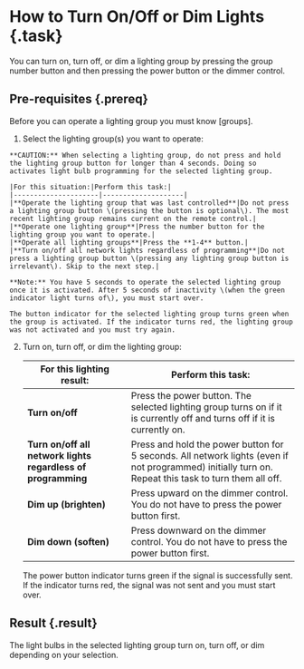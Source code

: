 # How to Turn On/Off or Dim Lights {.task}

You can turn on, turn off, or dim a lighting group by pressing the group number button and then pressing the power button or the dimmer control.

## Pre-requisites {.prereq}

Before you can operate a lighting group you must know [groups].

1.   Select the lighting group\(s\) you want to operate:

    **CAUTION:** When selecting a lighting group, do not press and hold the lighting group button for longer than 4 seconds. Doing so activates light bulb programming for the selected lighting group.

    |For this situation:|Perform this task:|
    |---------------------|--------------------|
    |**Operate the lighting group that was last controlled**|Do not press a lighting group button \(pressing the button is optional\). The most recent lighting group remains current on the remote control.|
    |**Operate one lighting group**|Press the number button for the lighting group you want to operate.|
    |**Operate all lighting groups**|Press the **1-4** button.|
    |**Turn on/off all network lights regardless of programming**|Do not press a lighting group button \(pressing any lighting group button is irrelevant\). Skip to the next step.|

    **Note:** You have 5 seconds to operate the selected lighting group once it is activated. After 5 seconds of inactivity \(when the green indicator light turns of\), you must start over.

    The button indicator for the selected lighting group turns green when the group is activated. If the indicator turns red, the lighting group was not activated and you must try again.

2.  Turn on, turn off, or dim the lighting group:

    |For this lighting result:|Perform this task:|
    |---------------------------|--------------------|
    |**Turn on/off**|Press the power button. The selected lighting group turns on if it is currently off and turns off if it is currently on.|
    |**Turn on/off all network lights regardless of programming**|Press and hold the power button for 5 seconds. All network lights \(even if not programmed\) initially turn on. Repeat this task to turn them all off.|
    |**Dim up \(brighten\)**|Press upward on the dimmer control. You do not have to press the power button first.|
    |**Dim down \(soften\)**|Press downward on the dimmer control. You do not have to press the power button first.|

    The power button indicator turns green if the signal is successfully sent. If the indicator turns red, the signal was not sent and you must start over.

## Result {.result}

The light bulbs in the selected lighting group turn on, turn off, or dim depending on your selection.

